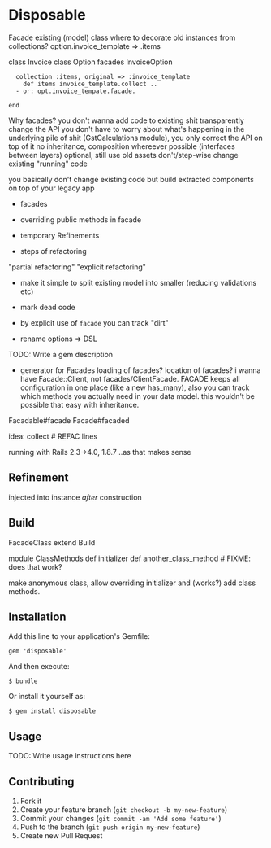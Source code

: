 # Disposable


Facade existing (model) class
where to decorate old instances from collections?
  option.invoice_template => .items



class Invoice
	class Option
	  facades InvoiceOption

	  collection :items, original => :invoice_template
	  	def items invoice_template.collect ..
	  - or: opt.invoice_tempate.facade.

	end


Why facades?
you don't wanna add code to existing shit
transparently change the API
you don't have to worry about what's happening in the underlying pile of shit (GstCalculations module), you only correct the API on top of it
no inheritance, composition whereever possible (interfaces between layers)
optional, still use old assets
don't/step-wise change existing "running" code

you basically don't change existing code but build extracted components on top of your legacy app

* facades
* overriding public methods in facade
* temporary Refinements

* steps of refactoring


"partial refactoring"
"explicit refactoring"


* make it simple to split existing model into smaller (reducing validations etc)
* mark dead code
* by explicit use of `facade` you can track "dirt"

* rename options => DSL

TODO: Write a gem description
* generator for Facades
loading of facades?
location of facades? i wanna have Facade::Client, not facades/ClientFacade.
FACADE keeps all configuration in one place (like a new has_many), also you can track which methods you actually need in your data model. this wouldn't be possible that easy with inheritance.

Facadable#facade
Facade#facaded


idea: collect # REFAC lines


running with Rails 2.3->4.0, 1.8.7 ..as that makes sense


## Refinement

injected into instance _after_ construction

## Build



FacadeClass
  extend Build

  module ClassMethods
    def initializer
    def another_class_method # FIXME: does that work?

make anonymous class, allow overriding initializer and (works?) add class methods.


## Installation

Add this line to your application's Gemfile:

    gem 'disposable'

And then execute:

    $ bundle

Or install it yourself as:

    $ gem install disposable

## Usage

TODO: Write usage instructions here

## Contributing

1. Fork it
2. Create your feature branch (`git checkout -b my-new-feature`)
3. Commit your changes (`git commit -am 'Add some feature'`)
4. Push to the branch (`git push origin my-new-feature`)
5. Create new Pull Request
